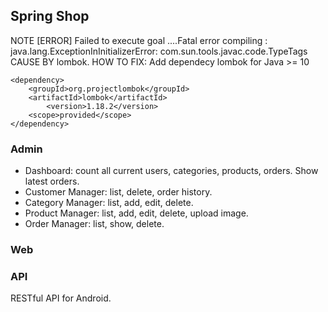 ## Spring Shop
NOTE
[ERROR] 
Failed to execute goal ....Fatal error compiling : java.lang.ExceptionInInitializerError: com.sun.tools.javac.code.TypeTags 
CAUSE BY lombok.
HOW TO FIX: Add dependecy lombok for Java >= 10

	<dependency>
	    <groupId>org.projectlombok</groupId>
	    <artifactId>lombok</artifactId>
            <version>1.18.2</version>
	    <scope>provided</scope>
	</dependency>




### Admin

- Dashboard: count all current users, categories, products, orders. Show latest orders.
- Customer Manager: list, delete, order history.
- Category Manager: list, add, edit, delete.
- Product Manager: list, add, edit, delete, upload image.
- Order Manager: list, show, delete. 

### Web

### API
RESTful API for Android.
